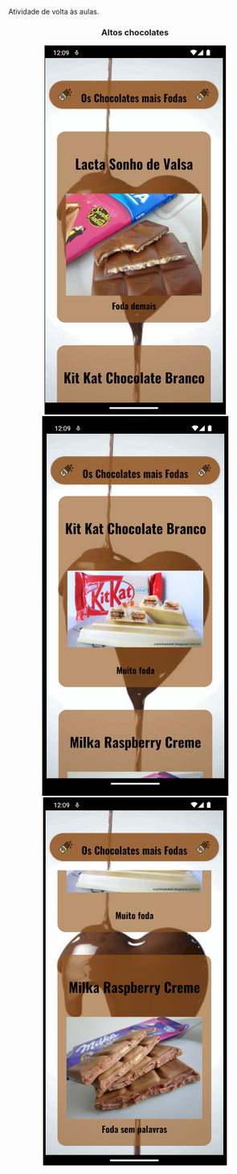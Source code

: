 Atividade de volta às aulas.

<div align="center">
  <h3>Altos chocolates</h3>
  <img src="imagemGIT1.png"> <img src="imagemGIT2.png"><img src="imagemGIT3.png">
</div>
